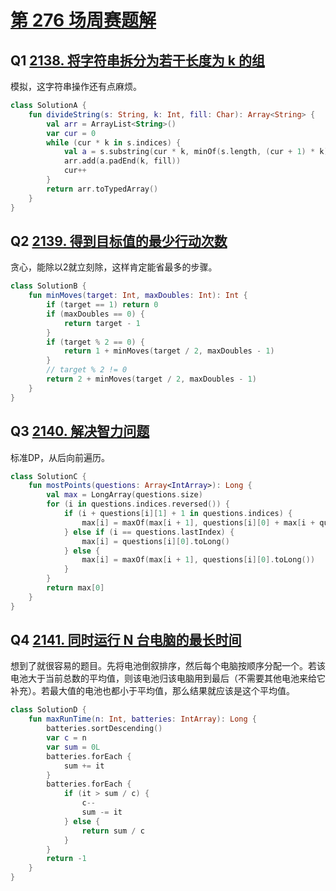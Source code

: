 # [第 276 场周赛题解](https://leetcode-cn.com/contest/weekly-contest-276/)

## Q1 [2138. 将字符串拆分为若干长度为 k 的组](https://leetcode-cn.com/problems/divide-a-string-into-groups-of-size-k/)

模拟，这字符串操作还有点麻烦。

```kotlin
class SolutionA {
    fun divideString(s: String, k: Int, fill: Char): Array<String> {
        val arr = ArrayList<String>()
        var cur = 0
        while (cur * k in s.indices) {
            val a = s.substring(cur * k, minOf(s.length, (cur + 1) * k))
            arr.add(a.padEnd(k, fill))
            cur++
        }
        return arr.toTypedArray()
    }
}
```

## Q2 [2139. 得到目标值的最少行动次数](https://leetcode-cn.com/problems/minimum-moves-to-reach-target-score/)

贪心，能除以2就立刻除，这样肯定能省最多的步骤。

```kotlin
class SolutionB {
    fun minMoves(target: Int, maxDoubles: Int): Int {
        if (target == 1) return 0
        if (maxDoubles == 0) {
            return target - 1
        }
        if (target % 2 == 0) {
            return 1 + minMoves(target / 2, maxDoubles - 1)
        }
        // target % 2 != 0
        return 2 + minMoves(target / 2, maxDoubles - 1)
    }
}
```

## Q3 [2140. 解决智力问题](https://leetcode-cn.com/problems/solving-questions-with-brainpower/)

标准DP，从后向前遍历。

```Kotlin
class SolutionC {
    fun mostPoints(questions: Array<IntArray>): Long {
        val max = LongArray(questions.size)
        for (i in questions.indices.reversed()) {
            if (i + questions[i][1] + 1 in questions.indices) {
                max[i] = maxOf(max[i + 1], questions[i][0] + max[i + questions[i][1] + 1])
            } else if (i == questions.lastIndex) {
                max[i] = questions[i][0].toLong()
            } else {
                max[i] = maxOf(max[i + 1], questions[i][0].toLong())
            }
        }
        return max[0]
    }
}
```

## Q4 [2141. 同时运行 N 台电脑的最长时间](https://leetcode-cn.com/problems/maximum-running-time-of-n-computers/)

想到了就很容易的题目。先将电池倒叙排序，然后每个电脑按顺序分配一个。若该电池大于当前总数的平均值，则该电池归该电脑用到最后（不需要其他电池来给它补充）。若最大值的电池也都小于平均值，那么结果就应该是这个平均值。

```kotlin
class SolutionD {
    fun maxRunTime(n: Int, batteries: IntArray): Long {
        batteries.sortDescending()
        var c = n
        var sum = 0L
        batteries.forEach {
            sum += it
        }
        batteries.forEach {
            if (it > sum / c) {
                c--
                sum -= it
            } else {
                return sum / c
            }
        }
        return -1
    }
}
```
